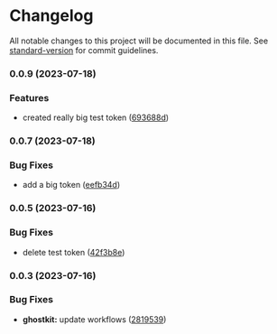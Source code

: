 # Changelog

All notable changes to this project will be documented in this file. See [standard-version](https://github.com/conventional-changelog/standard-version) for commit guidelines.

### 0.0.9 (2023-07-18)


### Features

* created really big test token ([693688d](https://github.com/mmhuntsberry/ghostkit/commit/693688dbfb5aef72cec1fb2e218efa4394bd0cb6))

### 0.0.7 (2023-07-18)


### Bug Fixes

* add a big token ([eefb34d](https://github.com/mmhuntsberry/ghostkit/commit/eefb34d727679cfd4a2ed4d62c7a40799c26628c))

### 0.0.5 (2023-07-16)


### Bug Fixes

* delete test token ([42f3b8e](https://github.com/mmhuntsberry/ghostkit/commit/42f3b8e389ca346c051c7cd19427d19ce673f7b2))

### 0.0.3 (2023-07-16)


### Bug Fixes

* **ghostkit:** update workflows ([2819539](https://github.com/mmhuntsberry/ghostkit/commit/28195391d6bd7211c006700a76265c0719476ff4))
